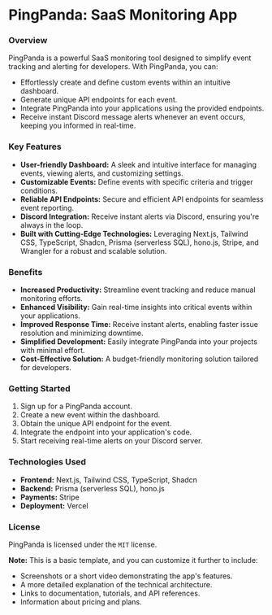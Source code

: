 # PingPanda: SaaS Monitoring App

### Overview

PingPanda is a powerful SaaS monitoring tool designed to simplify event tracking and alerting for developers. With PingPanda, you can:

- Effortlessly create and define custom events within an intuitive dashboard.
- Generate unique API endpoints for each event.
- Integrate PingPanda into your applications using the provided endpoints.
- Receive instant Discord message alerts whenever an event occurs, keeping you informed in real-time.

### Key Features

- **User-friendly Dashboard:** A sleek and intuitive interface for managing events, viewing alerts, and customizing settings.
- **Customizable Events:** Define events with specific criteria and trigger conditions.
- **Reliable API Endpoints:** Secure and efficient API endpoints for seamless event reporting.
- **Discord Integration:** Receive instant alerts via Discord, ensuring you're always in the loop.
- **Built with Cutting-Edge Technologies:** Leveraging Next.js, Tailwind CSS, TypeScript, Shadcn, Prisma (serverless SQL), hono.js, Stripe, and Wrangler for a robust and scalable solution.

### Benefits

- **Increased Productivity:** Streamline event tracking and reduce manual monitoring efforts.
- **Enhanced Visibility:** Gain real-time insights into critical events within your applications.
- **Improved Response Time:** Receive instant alerts, enabling faster issue resolution and minimizing downtime.
- **Simplified Development:** Easily integrate PingPanda into your projects with minimal effort.
- **Cost-Effective Solution:** A budget-friendly monitoring solution tailored for developers.

### Getting Started

1. Sign up for a PingPanda account.
2. Create a new event within the dashboard.
3. Obtain the unique API endpoint for the event.
4. Integrate the endpoint into your application's code.
5. Start receiving real-time alerts on your Discord server.

### Technologies Used

- **Frontend:** Next.js, Tailwind CSS, TypeScript, Shadcn
- **Backend:** Prisma (serverless SQL), hono.js
- **Payments:** Stripe
- **Deployment:** Vercel

### License

PingPanda is licensed under the ```MIT``` license.


**Note:** This is a basic template, and you can customize it further to include:

- Screenshots or a short video demonstrating the app's features.
- A more detailed explanation of the technical architecture.
- Links to documentation, tutorials, and API references.
- Information about pricing and plans.